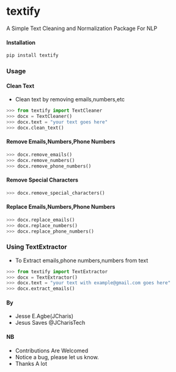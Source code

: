 # textify
A Simple Text Cleaning and Normalization Package For NLP


#### Installation
```bash
pip install textify
```

### Usage
#### Clean Text
+ Clean text by removing emails,numbers,etc
```python
>>> from textify import TextCleaner
>>> docx = TextCleaner()
>>> docx.text = "your text goes here"
>>> docx.clean_text()
```

#### Remove Emails,Numbers,Phone Numbers 
```python
>>> docx.remove_emails()
>>> docx.remove_numbers()
>>> docx.remove_phone_numbers()
```


#### Remove Special Characters
```python
>>> docx.remove_special_characters()
```

#### Replace Emails,Numbers,Phone Numbers
```python
>>> docx.replace_emails()
>>> docx.replace_numbers()
>>> docx.replace_phone_numbers()
```

### Using TextExtractor
+ To Extract emails,phone numbers,numbers from text
```python
>>> from textify import TextExtractor
>>> docx = TextExtractor()
>>> docx.text = "your text with example@gmail.com goes here"
>>> docx.extract_emails()
```

#### By 
+ Jesse E.Agbe(JCharis)
+ Jesus Saves @JCharisTech


#### NB
+ Contributions Are Welcomed
+ Notice a bug, please let us know.
+ Thanks A lot

